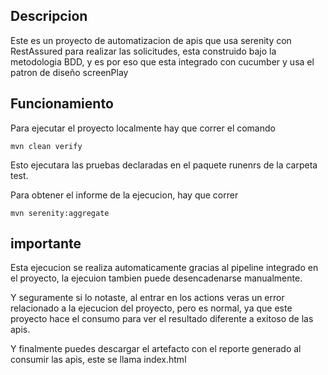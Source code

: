 ## Descripcion
Este es un proyecto de automatizacion de apis que usa serenity con RestAssured para realizar las solicitudes, esta construido bajo la metodologia BDD, y es por eso que esta integrado con cucumber y usa el patron de diseño screenPlay

## Funcionamiento
Para ejecutar el proyecto localmente hay que correr el comando
```
mvn clean verify
```
Esto ejecutara las pruebas declaradas en el paquete runenrs de la carpeta test.

Para obtener el informe de la ejecucion, hay que correr
```
mvn serenity:aggregate
```
## importante
Esta ejecucion se realiza automaticamente gracias al pipeline integrado en el proyecto, la ejecuion tambien puede desencadenarse manualmente.

Y seguramente si lo notaste, al entrar en los actions veras un error relacionado a la ejecucion del proyecto, pero es normal, ya que este proyecto hace el consumo para ver el resultado diferente a exitoso de las apis.

Y finalmente puedes descargar el artefacto con el reporte generado al consumir las apis, este se llama index.html
